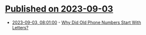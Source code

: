# [Published on 2023-09-03](index.md)

* [2023-09-03, 08:01:00](https://soylentnews.org/article.pl?sid=23/09/02/1552215&from=rss) - [Why Did Old Phone Numbers Start With Letters?](https://soylentnews.org/article.pl?sid=23/09/02/1552215&from=rss)
